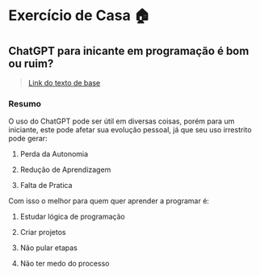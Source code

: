 # Exercício de Casa 🏠 

## ChatGPT para inicante em programação é bom ou ruim?

> [Link do texto de base](https://www.devmedia.com.br/chatgpt-para-iniciantes-em-programacao-bom-ou-ruim/43634)

### Resumo

O uso do ChatGPT pode ser útil em diversas coisas, porém para um iniciante, este pode afetar sua evolução pessoal, já que seu uso irrestrito pode gerar:

1. Perda da Autonomia

2. Redução de Aprendizagem

3. Falta de Pratica

Com isso o melhor para quem quer aprender a programar é:

1. Estudar lógica de programação

2. Criar projetos

3. Não pular etapas

4. Não ter medo do processo